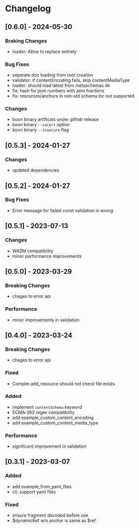 # Changelog

## [0.6.0] - 2024-05-30

### Braking Changes
- loader: Allow to replace entirely

### Bug Fixes
- seperate doc loading from root creation
- validator: if contentEncoding fails, skip contentMediaType
- loader: should load latest from metaschemas dir
- fix: hash for json numbers with zero fractions
- fix: resources/anchors in non-std schema loc not supported

### Changes
- boon binary artificats under github release
- boon binary `--cacert` option
- boon binary `--insecure` flag

## [0.5.3] - 2024-01-27

### Changes
- updated dependencies

## [0.5.2] - 2024-01-27

### Bug Fixes

- Error message for failed const validation is wrong

## [0.5.1] - 2023-07-13

### Changes

- WASM compatibility
- minor performance improvements

## [0.5.0] - 2023-03-29

### Breaking Changes
- chages to error api

### Performance
- minor improvements in validation

## [0.4.0] - 2023-03-24

### Breaking Changes
- chages to error api

### Fixed
- Compler.add_resource should not check file exists

### Added
- implement `contentSchema` keyword
- ECMA-262 regex compatibility
- add example_custom_content_encoding
- add example_custom_content_media_type

### Performance
- significant improvement in validation

## [0.3.1] - 2023-03-07

### Added
- add example_from_yaml_files
- cli: support yaml files

### Fixed
- ensure fragment decoded before use
- $dynamicRef w/o anchor is same as $ref
